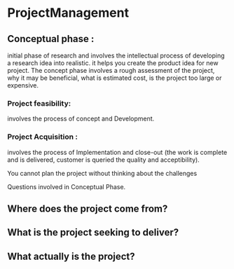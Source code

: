 # ProjectManagement

## Conceptual phase : 
  initial phase of research and involves the intellectual process of developing a research idea into realistic.
  it helps you create the product idea for new project.
  The concept phase involves a rough assessment of the project, why it may be beneficial, what is estimated cost, is the project too large or expensive.

### Project feasibility: 
  involves the process of concept and Development.
### Project Acquisition : 
  involves the process of Implementation and close-out (the work is complete and is delivered, customer is queried the quality and acceptibility).

You cannot plan the project without thinking about the challenges

Questions involved in Conceptual Phase.
## Where does the project come from?
## What is the project seeking to deliver?
## What actually is the project?
